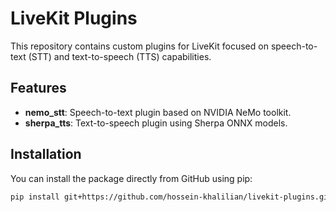 # LiveKit Plugins

This repository contains custom plugins for LiveKit focused on speech-to-text (STT) and text-to-speech (TTS) capabilities.

## Features

- **nemo_stt**: Speech-to-text plugin based on NVIDIA NeMo toolkit.
- **sherpa_tts**: Text-to-speech plugin using Sherpa ONNX models.

## Installation

You can install the package directly from GitHub using pip:

```bash
pip install git+https://github.com/hossein-khalilian/livekit-plugins.git

```
